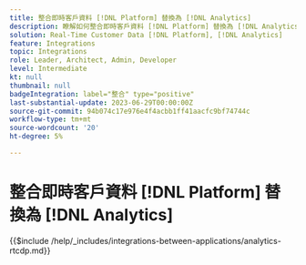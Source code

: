 ```yaml
---
title: 整合即時客戶資料 [!DNL Platform] 替換為 [!DNL Analytics]
description: 瞭解如何整合即時客戶資料 [!DNL Platform] 替換為 [!DNL Analytics].
solution: Real-Time Customer Data [!DNL Platform], [!DNL Analytics]
feature: Integrations
topic: Integrations
role: Leader, Architect, Admin, Developer
level: Intermediate
kt: null
thumbnail: null
badgeIntegration: label="整合" type="positive"
last-substantial-update: 2023-06-29T00:00:00Z
source-git-commit: 94b074c17e976e4f4acbb1ff41aacfc9bf74744c
workflow-type: tm+mt
source-wordcount: '20'
ht-degree: 5%

---
```



# 整合即時客戶資料 [!DNL Platform] 替換為 [!DNL Analytics]

{{$include /help/_includes/integrations-between-applications/analytics-rtcdp.md}}
